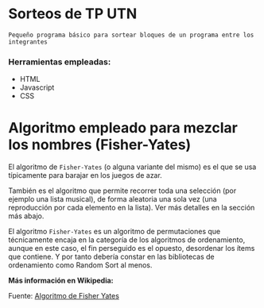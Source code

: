 # Sorteos de TP UTN

`Pequeño programa básico para sortear bloques de un programa entre los integrantes`

### Herramientas empleadas:

- HTML
- Javascript
- CSS

# Algoritmo empleado para mezclar los nombres (Fisher-Yates)

El algoritmo de `Fisher-Yates` (o alguna variante del mismo) es el que se usa típicamente para barajar en los juegos de azar.

También es el algoritmo que permite recorrer toda una selección (por ejemplo una lista musical), de forma aleatoria una sola vez (una reproducción por cada elemento en la lista). Ver más detalles en la sección más abajo.

El algoritmo `Fisher-Yates` es un algoritmo de permutaciones que técnicamente encaja en la categoría de los algoritmos de ordenamiento, aunque en este caso, el fin perseguido es el opuesto, desordenar los ítems que contiene. Y por tanto debería constar en las bibliotecas de ordenamiento como Random Sort al menos.

**Más información en Wikipedia:**

Fuente: <a href="https://es.wikipedia.org/wiki/Algoritmo_de_Fisher-Yates">Algoritmo de Fisher Yates</a>
